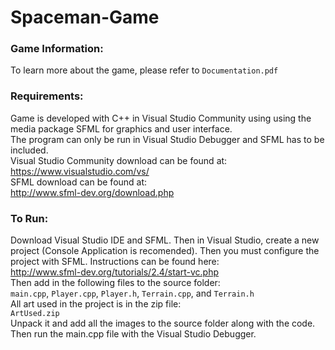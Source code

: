 # Spaceman-Game
### Game Information: 
To learn more about the game, please refer to `Documentation.pdf`
### Requirements:
Game is developed with C++ in Visual Studio Community using using the media package SFML for graphics and user interface.  
The program can only be run in Visual Studio Debugger and SFML has to be included.  
Visual Studio Community download can be found at:  
https://www.visualstudio.com/vs/  
SFML download can be found at:  
http://www.sfml-dev.org/download.php  
### To Run:
Download Visual Studio IDE and SFML. Then in Visual Studio, create a new project (Console Application is recomended). Then you must configure the project with SFML. Instructions can be found here:  
http://www.sfml-dev.org/tutorials/2.4/start-vc.php  
Then add in the following files to the source folder:  
`main.cpp`, `Player.cpp`, `Player.h`, `Terrain.cpp`, and `Terrain.h`  
All art used in the project is in the zip file:  
`ArtUsed.zip`  
Unpack it and add all the images to the source folder along with the code. Then run the main.cpp file with the Visual Studio Debugger.
